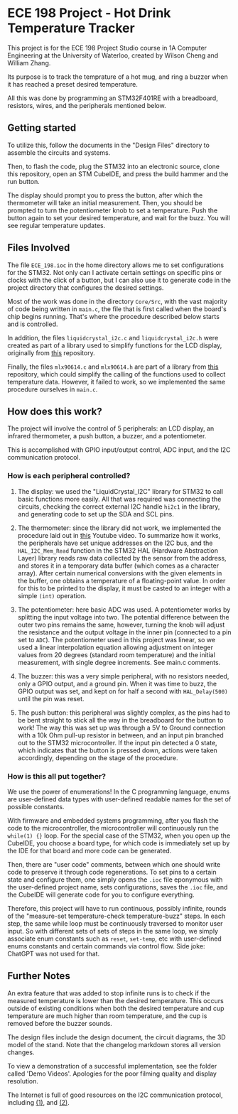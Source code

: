 # ECE 198 Project - Hot Drink Temperature Tracker

This project is for the ECE 198 Project Studio course in 1A Computer Engineering at the University of Waterloo, created by Wilson Cheng and William Zhang.

Its purpose is to track the temprature of a hot mug, and ring a buzzer when it has reached a preset desired temperature. 

All this was done by programming an STM32F401RE with a breadboard, resistors, wires, and the peripherals mentioned below. 

## Getting started

To utilize this, follow the documents in the "Design Files" directory to assemble the circuits and systems.

Then, to flash the code, plug the STM32 into an electronic source, clone this repository, open an STM CubeIDE, and press the build hammer and the run button.

The display should prompt you to press the button, after which the thermometer will take an initial measurement. Then, you should be prompted to turn the potentiometer knob to set a temperature. Push the button again to set your desired temperature, and wait for the buzz. You will see regular temperature updates. 

## Files Involved

The file `ECE_198.ioc` in the home directory allows me to set configurations for the STM32. Not only can I activate certain settings on specific pins or clocks with the click of a button, but I can also use it to generate code in the project directory that configures the desired settings.

Most of the work was done in the directory `Core/Src`, with the vast majority of code being written in `main.c`, the file that is first called when the board's chip begins running. That's where the procedure described below starts and is controlled. 

In addition, the files `liquidcrystal_i2c.c` and `liquidcrystal_i2c.h` were created as part of a library used to simplify functions for the LCD display, originally from [this](https://github.com/SayidHosseini/STM32LiquidCrystal_I2C) repository.

Finally, the files `mlx90614.c` and `mlx90614.h` are part of a library from [this](https://github.com/dinamitemic/mlx90614) repository, which could simplify the calling of the functions used to collect temperature data. However, it failed to work, so we implemented the same procedure ourselves in `main.c`. 

## How does this work?

The project will involve the control of 5 peripherals: an LCD display, an infrared thermometer, a push button, a buzzer, and a potentiometer.

This is accomplished with GPIO input/output control, ADC input, and the I2C communication protocol. 

### How is each peripheral controlled?

1) The display: we used the "LiquidCrystal_I2C" library for STM32 to call basic functions more easily. All that was required was connecting the circuits, checking the correct external I2C handle `hi2c1` in the library, and generating code to set up the SDA and SCL pins. 

2) The thermometer: since the library did not work, we implemented the procedure laid out in [this](https://www.youtube.com/watch?v=Qw4ScK2CZqI&pp=ygUTbWx4OTA2MTQgc3RtMzIgIGkyYw%3D%3D) Youtube video. To summarize how it works, the peripherals have set unique addresses on the I2C bus, and the `HAL_I2C_Mem_Read` function in the STM32 HAL (Hardware Abstraction Layer) library reads raw data collected by the sensor from the address, and stores it in a temporary data buffer (which comes as a character array). After certain numerical conversions with the given elements in the buffer, one obtains a temperature of a floating-point value. In order for this to be printed to the display, it must be casted to an integer with a simple `(int)` operation.

3) The potentiometer: here basic ADC was used. A potentiometer works by splitting the input voltage into two. The potential difference between the outer two pins remains the same, however, turning the knob will adjust the resistance and the output voltage in the inner pin (connected to a pin set to `ADC`). The potentiometer used in this project was linear, so we used a linear interpolation equation allowing adjustment on integer values from 20 degrees (standard room temperature) and the initial measurement, with single degree increments. See main.c comments.

4) The buzzer: this was a very simple peripheral, with no resistors needed, only a GPIO output, and a ground pin. When it was time to buzz, the GPIO output was set, and kept on for half a second with `HAL_Delay(500)` until the pin was reset. 

5) The push button: this peripheral was slightly complex, as the pins had to be bent straight to stick all the way in the breadboard for the button to work! The way this was set up was through a 5V to Ground connection with a 10k Ohm pull-up resistor in between, and an input pin branched out to the STM32 microcontroller. If the input pin detected a 0 state, which indicates that the button is pressed down, actions were taken accordingly, depending on the stage of the procedure.

### How is this all put together?

We use the power of enumerations! In the C programming language, enums are user-defined data types with user-defined readable names for the set of possible constants. 

With firmware and embedded systems programming, after you flash the code to the microcontroller, the microcontroller will continuously run the `while(1) {}` loop. For the special case of the STM32, when you open up the CubeIDE, you choose a board type, for which code is immediately set up by the IDE for that board and more code can be generated. 

Then, there are "user code" comments, between which one should write code to preserve it through code regenerations. To set pins to a certain state and configure them, one simply opens the `.ioc` file eponymous with the user-defined project name, sets configurations, saves the `.ioc` file, and the CubeIDE will generate code for you to configure everything.

Therefore, this project will have to run continuous, possibly infinite, rounds of the "measure-set temperature-check temperature-buzz" steps. In each step, the same while loop must be continuously traversed to monitor user input. So with different sets of sets of steps in the same loop, we simply associate enum constants such as `reset`, `set-temp`, etc with user-defined enums constants and certain commands via control flow. Side joke: ChatGPT was not used for that.

## Further Notes

An extra feature that was added to stop infinite runs is to check if the measured temperature is lower than the desired temperature. This occurs outside of existing conditions when both the desired temperature and cup temperature are much higher than room temperature, and the cup is removed before the buzzer sounds. 

The design files include the design document, the circuit diagrams, the 3D model of the stand. Note that the changelog markdown stores all version changes. 

To view a demonstration of a successful implementation, see the folder called 'Demo Videos'. Apologies for the poor filming quality and display resolution.

The Internet is full of good resources on the I2C communication protocol, including [(1)](https://www.ti.com/lit/an/slva704/slva704.pdf?ts=1704107523196&ref_url=https%253A%252F%252Fwww.google.com%252F), and [(2)](https://learn.sparkfun.com/tutorials/i2c/all).
